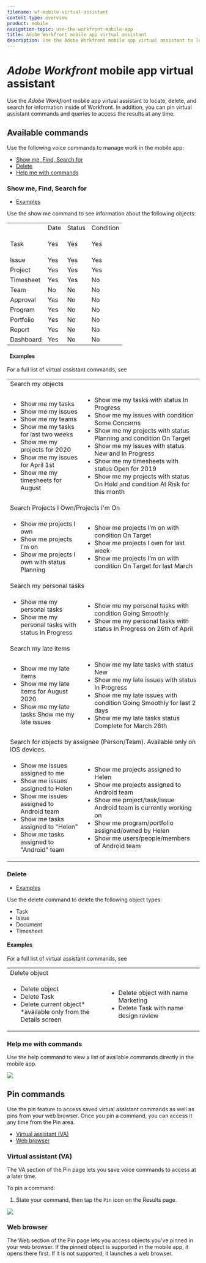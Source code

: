```yaml
---
filename: wf-mobile-virtual-assistant
content-type: overview
product: mobile
navigation-topic: use-the-workfront-mobile-app
title: Adobe Workfront mobile app virtual assistant
description: Use the Adobe Workfront mobile app virtual assistant to locate, delete, and search for information inside of Workfront. In addition, you can pin virtual assistant commands and queries to access the results at any time.
---
```


# *Adobe Workfront* mobile app virtual assistant

Use the *Adobe Workfront* mobile app virtual assistant to locate, delete, and search for information inside of Workfront. In addition, you can pin virtual assistant commands and queries to access the results at any time.

## Available commands

Use the following voice commands to manage work in the mobile app:

* [Show me, Find, Search for](#show) 
* [Delete](#delete) 
* [Help me with commands](#help)

### Show me, Find, Search for

* [Examples](#exampl)

Use the show me command to see information about the following objects:

<table cellspacing="15"> 
 <col> 
 <col> 
 <col> 
 <col> 
 <tbody> 
  <tr> 
   <td>&nbsp;</td> 
   <td>Date</td> 
   <td>Status</td> 
   <td>Condition</td> 
  </tr> 
  <tr> 
   <td> <p>Task</p> </td> 
   <td>Yes</td> 
   <td>Yes</td> 
   <td>Yes</td> 
  </tr> 
  <tr> 
   <td>Issue</td> 
   <td>Yes</td> 
   <td>Yes</td> 
   <td>Yes</td> 
  </tr> 
  <tr> 
   <td>Project</td> 
   <td>Yes</td> 
   <td>Yes</td> 
   <td>Yes</td> 
  </tr> 
  <tr> 
   <td>Timesheet</td> 
   <td>Yes</td> 
   <td>Yes</td> 
   <td>No</td> 
  </tr> 
  <tr> 
   <td>Team</td> 
   <td>No</td> 
   <td>No</td> 
   <td>No</td> 
  </tr> 
  <tr> 
   <td>Approval</td> 
   <td>Yes</td> 
   <td>No</td> 
   <td>No</td> 
  </tr> 
  <tr> 
   <td>Program</td> 
   <td>Yes</td> 
   <td>No</td> 
   <td>No</td> 
  </tr> 
  <tr> 
   <td>Portfolio</td> 
   <td>Yes</td> 
   <td>No</td> 
   <td>No</td> 
  </tr> 
  <tr> 
   <td>Report</td> 
   <td>Yes</td> 
   <td>No</td> 
   <td>No</td> 
  </tr> 
  <tr> 
   <td>Dashboard</td> 
   <td>Yes</td> 
   <td>No</td> 
   <td>No</td> 
  </tr> 
 </tbody> 
</table>

#### &nbsp; Examples

For a full list of virtual assistant commands, see 

<table> 
 <col> 
 <col> 
 <tbody> 
  <tr> 
   <td colspan="2"><span class="bold">Search my objects</span> </td> 
  </tr> 
  <tr> 
   <td> 
    <ul> 
     <li>Show me my tasks</li> 
     <li> Show me my issues </li> 
     <li>Show me my teams </li> 
     <li>Show me my tasks for last two weeks </li> 
     <li>Show me my projects for 2020</li> 
     <li> Show me my issues for April 1st </li> 
     <li>Show me my timesheets for August </li> 
    </ul> </td> 
   <td> 
    <ul> 
     <li>Show me my tasks with status In Progress </li> 
     <li>Show me my issues with condition Some Concerns </li> 
     <li>Show me my projects with status Planning and condition On Target </li> 
     <li>Show me my issues with status New and In Progress </li> 
     <li>Show me my timesheets with status Open for 2019 </li> 
     <li>Show me my projects with status On Hold and condition At Risk for this month </li> 
    </ul> </td> 
  </tr> 
  <tr> 
   <td colspan="2"><span class="bold">Search Projects I Own/Projects I'm On</span> </td> 
  </tr> 
  <tr> 
   <td> 
    <ul> 
     <li>Show me projects I own </li> 
     <li>Show me projects I’m on </li> 
     <li>Show me projects I own with status Planning </li> 
    </ul> </td> 
   <td> 
    <ul> 
     <li>Show me projects I’m on with condition On Target </li> 
     <li>Show me projects I own for last week </li> 
     <li>Show me projects I’m on with condition On Target for last March </li> 
    </ul> </td> 
  </tr> 
  <tr> 
   <td colspan="2">Search my personal tasks</td> 
  </tr> 
  <tr> 
   <td> 
    <ul> 
     <li>Show me my personal tasks </li> 
     <li>Show me my personal tasks with status In Progress </li> 
    </ul> </td> 
   <td> 
    <ul> 
     <li>Show me my personal tasks with condition Going Smoothly </li> 
     <li>Show me my personal tasks with status In Progress on 26th of April </li> 
    </ul> </td> 
  </tr> 
  <tr> 
   <td colspan="2">Search my late items</td> 
  </tr> 
  <tr> 
   <td> 
    <ul> 
     <li>Show me my late items </li> 
     <li>Show me my late items for August 2020 </li> 
     <li>Show me my late tasks Show me my late issues </li> 
    </ul> </td> 
   <td> 
    <ul> 
     <li>Show me my late tasks with status New </li> 
     <li>Show me my late issues with status In Progress </li> 
     <li>Show me my late issues with condition Going Smoothly for last 2 days </li> 
     <li>Show me my late tasks status Complete for March 26th </li> 
    </ul> </td> 
  </tr> 
  <tr> 
   <td colspan="2">Search for objects by assignee (Person/Team). Available only on iOS devices.</td> 
  </tr> 
  <tr> 
   <td> 
    <ul> 
     <li>Show me issues assigned to me </li> 
     <li>Show me issues assigned to Helen </li> 
     <li>Show me issues assigned to Android team </li> 
     <li>Show me tasks assigned to "Helen" </li> 
     <li>Show me tasks assigned to "Android" team </li> 
    </ul> </td> 
   <td> 
    <ul> 
     <li>Show me projects assigned to Helen </li> 
     <li>Show me projects assigned to Android team </li> 
     <li>Show me project/task/issue Android team is currently working on </li> 
     <li>Show me program/portfolio assigned/owned by Helen </li> 
     <li>Show me users/people/members of Android team </li> 
    </ul> </td> 
  </tr> 
 </tbody> 
</table>

### Delete

* [Examples](#examples)

Use the delete command to delete the following object types:

* Task
* Issue
* Document
* Timesheet

#### Examples

For a full list of virtual assistant commands, see 

<table> 
 <col> 
 <col> 
 <tbody> 
  <tr> 
   <td colspan="2">Delete object</td> 
  </tr> 
  <tr> 
   <td> 
    <ul> 
     <li>Delete object</li> 
     <li>Delete Task</li> 
     <li>Delete current object*<br>*available only from the Details screen</li> 
    </ul> </td> 
   <td> 
    <ul> 
     <li>Delete object with name Marketing</li> 
     <li>Delete Task with name design review</li> 
    </ul> </td> 
  </tr> 
 </tbody> 
</table>

### Help me with commands

Use the help command to view a list of available commands directly in the mobile app.

![](assets/help-with-va-350x725.png)

## Pin commands

Use the pin feature to access saved virtual assistant commands as well as pins from your web browser. Once you pin a command, you can access it any time from the Pin area.

* [Virtual assistant (VA)](#virtual) 
* [Web browser](#web)

### Virtual assistant (VA)

The VA section of the Pin page lets you save voice commands to access at a later time.

To pin a command:

1. State your command, then tap the `Pin` icon on the Results page.

![](assets/pin-and-save-query--350x285.png)

### Web browser

The Web section of the Pin page lets you access objects you've pinned in your web browser. If the pinned object is supported in the mobile app, it opens there first. If it is not supported, it launches a web browser.
